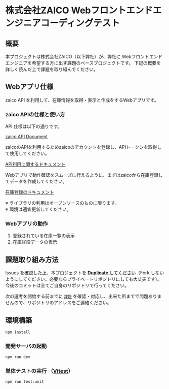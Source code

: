 # 株式会社ZAICO Webフロントエンドエンジニアコーディングテスト

## 概要

本プロジェクトは株式会社ZAICO（以下弊社）が、弊社に Webフロントエンドエンジニアを希望する方に出す課題のベースプロジェクトです。 下記の概要を詳しく読んだ上で課題を取り組んでください。

## Webアプリ仕様

zaico API を利用して、在庫情報を取得・表示と作成をするWebアプリです。

### zaico APIの仕様と使い方

API 仕様は以下の通りです。

[zaico API Document](https://zaicodev.github.io/zaico_api_doc/)

zaicoのAPIを利用するためzaicoのアカウントを登録し、APIトークンを取得して使用してください。

[API利用に関するドキュメント](https://support.zaico.co.jp/hc/ja/articles/4406632009625-zaico-API%E3%82%92%E4%BD%BF%E3%81%A3%E3%81%A6%E5%9C%A8%E5%BA%AB%E3%83%87%E3%83%BC%E3%82%BF%E3%82%92%E6%93%8D%E4%BD%9C%E3%81%99%E3%82%8B)

Webアプリで動作確認をスムーズに行えるように、まずはzaicoから在庫登録してデータを作成してください。

[在庫登録のドキュメント](https://support.zaico.co.jp/hc/ja/articles/9425011130265--WEB-%E5%9C%A8%E5%BA%AB%E3%83%87%E3%83%BC%E3%82%BF%E3%82%92%E7%99%BB%E9%8C%B2%E3%81%99%E3%82%8B)

※ ライブラリの利用はオープンソースのものに限ります。  
※ 環境は適宜更新してください。

### Webアプリの動作

1. 登録されている在庫一覧の表示
2. 在庫詳細データの表示

## 課題取り組み方法

Issues を確認した上、本プロジェクトを [**Duplicate** してください](https://help.github.com/en/github/creating-cloning-and-archiving-repositories/duplicating-a-repository)（Fork しないようにしてください。必要ならプライベートリポジトリにしても大丈夫です）。今後のコミットは全てご自身のリポジトリで行ってください。

次の選考を開始する前までに [`課題`](https://github.com/zaicodev/zaico_webfrontend_codingtest/issues/1) を確認・対応し、出来た所までで問題ありませんので、リポジトリのアドレスをご連絡ください。

## 環境構築

```sh
npm install
```

### 開発サーバの起動

```sh
npm run dev
```

### 単体テストの実行 （[Vitest](https://vitest.dev/)）

```sh
npm run test:unit
```
